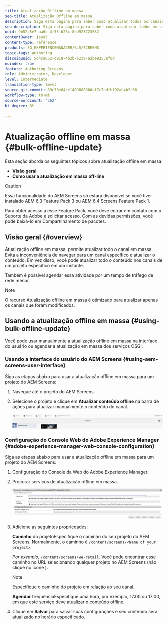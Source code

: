 ```yaml
---
title: Atualização Offline em massa
seo-title: Atualização Offline em massa
description: Siga esta página para saber como atualizar todos os canais em massa.
seo-description: Siga esta página para saber como atualizar todos os canais em massa.
uuid: 9b52c5e7-aa6d-4f55-b23c-8bd923723552
contentOwner: jsyal
content-type: reference
products: SG_EXPERIENCEMANAGER/6.5/SCREENS
topic-tags: authoring
discoiquuid: 5d4ca652-d918-4b2b-b239-a2be9255ef0d
noindex: true
feature: Authoring Screens
role: Administrator, Developer
level: Intermediate
translation-type: tm+mt
source-git-commit: 89c70e64ce1409888800af7c7edfbf92ab4b2c68
workflow-type: tm+mt
source-wordcount: '362'
ht-degree: 8%

---
```



# Atualização offline em massa {#bulk-offline-update}

Esta seção aborda os seguintes tópicos sobre atualização offline em massa:

* **Visão geral**
* **Como usar a atualização em massa off-line**

>[!CAUTION]
>
>Essa funcionalidade do AEM Screens só estará disponível se você tiver instalado AEM 6.3 Feature Pack 3 ou AEM 6.4 Screens Feature Pack 1.
>
>Para obter acesso a esse Feature Pack, você deve entrar em contato com o Suporte da Adobe e solicitar acesso. Com as devidas permissões, você pode baixá-lo em Compartilhamento de pacotes.

## Visão geral {#overview}

Atualização offline em massa, permite atualizar todo o canal em massa. Evita a inconveniência de navegar para um canal específico e atualizar o conteúdo. Em vez disso, você pode atualizar todo o conteúdo nos canais de um projeto específico em um instante.

Também é possível agendar essa atividade por um tempo de tráfego de rede menor.

>[!NOTE]
>
>O recurso Atualização offline em massa é otimizado para atualizar apenas os canais que foram modificados.

## Usando a atualização offline em massa {#using-bulk-offline-update}

Você pode usar manualmente a atualização offline em massa na interface do usuário ou agendar a atualização em massa dos serviços OSGi.

### Usando a interface do usuário do AEM Screens {#using-aem-screens-user-interface}

Siga as etapas abaixo para usar a atualização offline em massa para um projeto do AEM Screens:

1. Navegue até o projeto do AEM Screens.
1. Selecione o projeto e clique em **Atualizar conteúdo offline** na barra de ações para atualizar manualmente o conteúdo do canal.

   ![screen_shot_2018-04-24at122256pm](assets/screen_shot_2018-04-24at122256pm.png)

### Configuração do Console Web do Adobe Experience Manager {#adobe-experience-manager-web-console-configuration}

Siga as etapas abaixo para usar a atualização offline em massa para um projeto do AEM Screens:

1. Configuração do Console da Web do Adobe Experience Manager.
1. Procurar serviços de atualização offline em massa.

   ![screen_shot_2018-04-24at121428pm](assets/screen_shot_2018-04-24at121428pm.png)

1. Adicione as seguintes propriedades:

   **Caminho** do projetoEspecifique o caminho do seu projeto do AEM Screens. Normalmente, o caminho é `/content/screens/<Name of your project>`.

   *Por exemplo*, `/content/screens/we-retail`. Você pode encontrar esse caminho no URL selecionando qualquer projeto no AEM Screens (não clique no ícone ).

   >[!NOTE]
   >
   >Especifique o caminho do projeto em relação ao seu canal.

   **Agendar** frequênciaEspecifique uma hora, por exemplo, 17:00 ou 17:00, em que este serviço deve atualizar o conteúdo offline.

1. Clique em **Salvar** para salvar suas configurações e seu conteúdo será atualizado no horário especificado.

